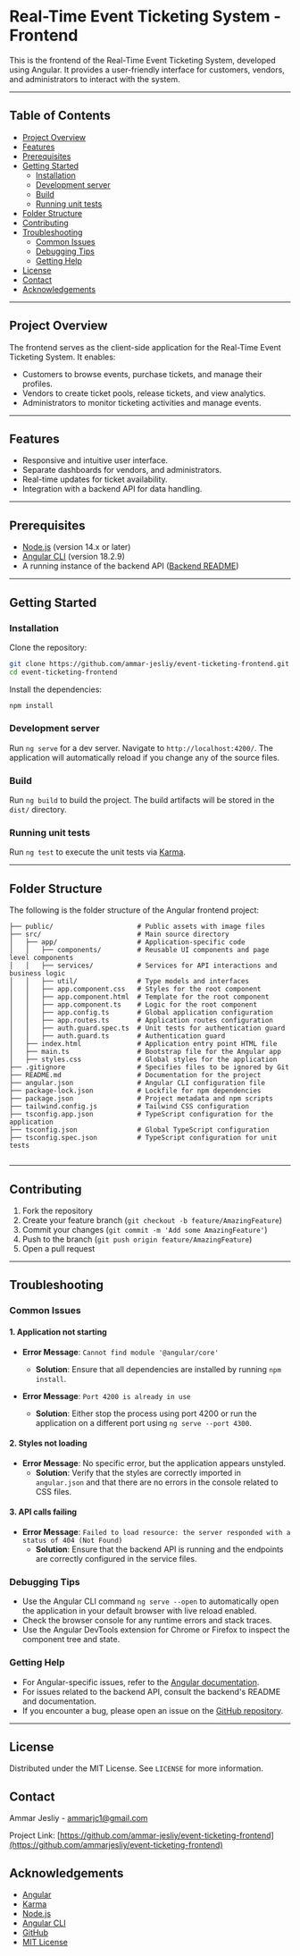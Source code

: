 # **Real-Time Event Ticketing System - Frontend**

This is the frontend of the Real-Time Event Ticketing System, developed using Angular. It provides a user-friendly interface for customers, vendors, and administrators to interact with the system.

---

## Table of Contents

- [Project Overview](#project-overview)
- [Features](#features)
- [Prerequisites](#prerequisites)
- [Getting Started](#getting-started)
    - [Installation](#installation)
    - [Development server](#development-server)
    - [Build](#build)
    - [Running unit tests](#running-unit-tests)
- [Folder Structure](#folder-structure)
- [Contributing](#contributing)
- [Troubleshooting](#troubleshooting)
    - [Common Issues](#common-issues)
    - [Debugging Tips](#debugging-tips)
    - [Getting Help](#getting-help)
- [License](#license)
- [Contact](#contact)
- [Acknowledgements](#acknowledgements)




---

## **Project Overview**

The frontend serves as the client-side application for the Real-Time Event Ticketing System. It enables:

- Customers to browse events, purchase tickets, and manage their profiles.
- Vendors to create ticket pools, release tickets, and view analytics.
- Administrators to monitor ticketing activities and manage events.

---

## **Features**

- Responsive and intuitive user interface.
- Separate dashboards for vendors, and administrators.
- Real-time updates for ticket availability.
- Integration with a backend API for data handling.

---

## Prerequisites

- [Node.js](https://nodejs.org/) (version 14.x or later)
- [Angular CLI](https://github.com/angular/angular-cli) (version 18.2.9)
- A running instance of the backend API ([Backend README](link-to-backend-readme))

---

## Getting Started

### Installation

Clone the repository:

```bash
git clone https://github.com/ammar-jesliy/event-ticketing-frontend.git
cd event-ticketing-frontend
```

Install the dependencies:

```bash
npm install
```

### Development server

Run `ng serve` for a dev server. Navigate to `http://localhost:4200/`. The application will automatically reload if you change any of the source files.

### Build

Run `ng build` to build the project. The build artifacts will be stored in the `dist/` directory.

### Running unit tests

Run `ng test` to execute the unit tests via [Karma](https://karma-runner.github.io).

---

## **Folder Structure**

The following is the folder structure of the Angular frontend project:

```plaintext
├── public/                     # Public assets with image files
├── src/                        # Main source directory
│   ├── app/                    # Application-specific code
│   │   ├── components/         # Reusable UI components and page level components
│   │   ├── services/           # Services for API interactions and business logic
│   │   ├── util/               # Type models and interfaces
│   │   ├── app.component.css   # Styles for the root component
│   │   ├── app.component.html  # Template for the root component
│   │   ├── app.component.ts    # Logic for the root component
│   │   ├── app.config.ts       # Global application configuration
│   │   ├── app.routes.ts       # Application routes configuration
│   │   ├── auth.guard.spec.ts  # Unit tests for authentication guard
│   │   ├── auth.guard.ts       # Authentication guard
│   ├── index.html              # Application entry point HTML file
│   ├── main.ts                 # Bootstrap file for the Angular app
│   ├── styles.css              # Global styles for the application
├── .gitignore                  # Specifies files to be ignored by Git
├── README.md                   # Documentation for the project
├── angular.json                # Angular CLI configuration file
├── package-lock.json           # Lockfile for npm dependencies
├── package.json                # Project metadata and npm scripts
├── tailwind.config.js          # Tailwind CSS configuration
├── tsconfig.app.json           # TypeScript configuration for the application
├── tsconfig.json               # Global TypeScript configuration
├── tsconfig.spec.json          # TypeScript configuration for unit tests


```

---

## Contributing

1. Fork the repository
2. Create your feature branch (`git checkout -b feature/AmazingFeature`)
3. Commit your changes (`git commit -m 'Add some AmazingFeature'`)
4. Push to the branch (`git push origin feature/AmazingFeature`)
5. Open a pull request

---

## Troubleshooting

### Common Issues

#### 1. Application not starting

- **Error Message**: `Cannot find module '@angular/core'`

  - **Solution**: Ensure that all dependencies are installed by running `npm install`.

- **Error Message**: `Port 4200 is already in use`
  - **Solution**: Either stop the process using port 4200 or run the application on a different port using `ng serve --port 4300`.

#### 2. Styles not loading

- **Error Message**: No specific error, but the application appears unstyled.
  - **Solution**: Verify that the styles are correctly imported in `angular.json` and that there are no errors in the console related to CSS files.

#### 3. API calls failing

- **Error Message**: `Failed to load resource: the server responded with a status of 404 (Not Found)`
  - **Solution**: Ensure that the backend API is running and the endpoints are correctly configured in the service files.

### Debugging Tips

- Use the Angular CLI command `ng serve --open` to automatically open the application in your default browser with live reload enabled.
- Check the browser console for any runtime errors and stack traces.
- Use the Angular DevTools extension for Chrome or Firefox to inspect the component tree and state.

### Getting Help

- For Angular-specific issues, refer to the [Angular documentation](https://angular.io/docs).
- For issues related to the backend API, consult the backend's README and documentation.
- If you encounter a bug, please open an issue on the [GitHub repository](https://github.com/ammar-jesliy/event-ticketing-frontend/issues).

---

## License

Distributed under the MIT License. See `LICENSE` for more information.

## Contact

Ammar Jesliy - [ammarjc1@gmail.com](mailto:ammarjc1@email.com)

Project Link: [https://github.com/ammar-jesliy/event-ticketing-frontend](https://github.com/ammarjesliy/event-ticketing-frontend)

## Acknowledgements

- [Angular](https://angular.io/)
- [Karma](https://karma-runner.github.io)
- [Node.js](https://nodejs.org/)
- [Angular CLI](https://github.com/angular/angular-cli)
- [GitHub](https://github.com/)
- [MIT License](https://opensource.org/licenses/MIT)

